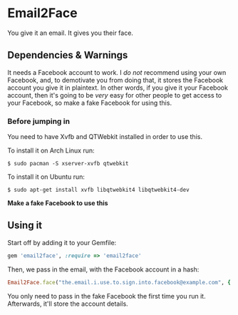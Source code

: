 # Email2Face

You give it an email. It gives you their face.

## Dependencies & Warnings

It needs a Facebook account to work. I *do not* recommend using your own Facebook, and, to demotivate you from doing that, it stores the Facebook account you give it in plaintext. In other words, if you give it your Facebook account, then it's going to be *very* easy for other people to get access to your Facebook, so make a fake Facebook for using this.

### Before jumping in

You need to have Xvfb and QTWebkit installed in order to use this.

To install it on Arch Linux run:

```$ sudo pacman -S xserver-xvfb qtwebkit```

To install it on Ubuntu run:

```$ sudo apt-get install xvfb libqtwebkit4 libqtwebkit4-dev```

**Make a fake Facebook to use this**

## Using it

Start off by adding it to your Gemfile:

```ruby
gem 'email2face', :require => 'email2face'
```

Then, we pass in the email, with the Facebook account in a hash:

```ruby
Email2Face.face("the.email.i.use.to.sign.into.facebook@example.com", { :username => "my.fake.facebook@example.com", :password => "123456" })
```

You only need to pass in the fake Facebook the first time you run it. Afterwards, it'll store the account details.

